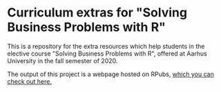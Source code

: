 # Curriculum extras for "Solving Business Problems with R"
This is a repository for the extra resources which help students in the elective course "Solving Business Problems with R", offered at Aarhus University in the fall semester of 2020.
  
The output of this project is a webpage hosted on RPubs, <a href="https://rpubs.com/jendrek/611158" target="_blank">which you can check out here.</a>
